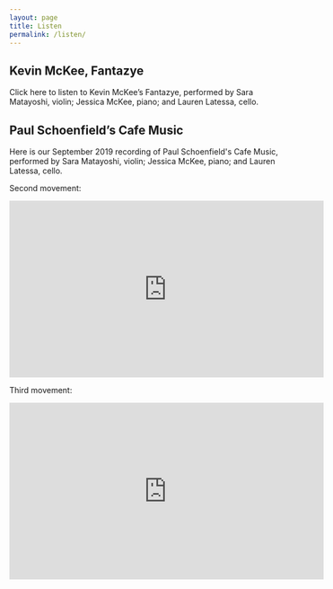 ```yaml
---
layout: page
title: Listen
permalink: /listen/
---
```


## Kevin McKee, Fantazye

Click here to listen to Kevin McKee’s Fantazye, performed by Sara Matayoshi, violin; Jessica McKee, piano; and Lauren Latessa, cello.

## Paul Schoenfield’s Cafe Music

Here is our September 2019 recording of Paul Schoenfield's Cafe Music, performed by Sara Matayoshi, violin; Jessica McKee, piano; and Lauren Latessa, cello.

Second movement:
<iframe width="560" height="315" src="https://www.youtube.com/embed/f9w8uf3i6Pw" frameborder="0" allow="accelerometer; autoplay; encrypted-media; gyroscope; picture-in-picture" allowfullscreen></iframe>

Third movement:
<iframe width="560" height="315" src="https://www.youtube.com/embed/i7_aYl5rJbU" frameborder="0" allow="accelerometer; autoplay; encrypted-media; gyroscope; picture-in-picture" allowfullscreen></iframe>

